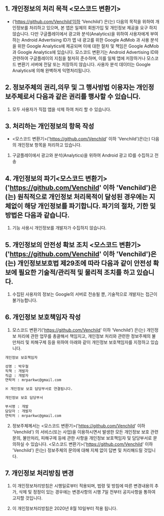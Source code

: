 ## 1. 개인정보의 처리 목적 <모스코드 변환기>

- (‘https://github.com/Venchild’이하 ‘Venchild’) 은(는) 다음의 목적을 위하여 개인정보를 처리하고 있으며, 본 앱은 일체의 회원가입 및 개인정보 제공을 요구 하지 않습니다. 다만 구글플레이에서 광고와 분석(Analytics)을 위하여 사용자에게 부여하는 Android Advertising ID가 앱 내 광고를 위한 Google AdMob 과 사용 분석을 위한 Google Analytics에 제공되며 이에 대한 절차 및 책임은 Google AdMob과 Google Analytics에 있습니다.
모스코드 변환기는 Android Advertising ID와 관련하여 구글플레이의 지침을 철저히 준수하며, 이를 일체 앱에 저장하거나 모스코드 변환기 서버에 전달 또는 저장하지 않습니다.
사용자 분석 데이터는 Google Analytics에 의해 완벽하게 익명처리됩니다.

## 2. 정보주체의 권리,의무 및 그 행사방법 이용자는 개인정보주체로서 다음과 같은 권리를 행사할 수 있습니다.
1. 모두 사용자가 직접 앱을 삭제 하여 처리 할 수 있습니다.

## 3. 처리하는 개인정보의 항목 작성
-  <모스코드 변환기>('https://github.com/Venchild' 이하 'Venchild')은(는) 다음의 개인정보 항목을 처리하고 있습니다.
1. 구글플레이에서 광고와 분석(Analytics)을 위하여 Android 광고 ID를 수집하고 전송

## 4. 개인정보의 파기<모스코드 변환기>('https://github.com/Venchild' 이하 'Venchild')은(는) 원칙적으로 개인정보 처리목적이 달성된 경우에는 지체없이 해당 개인정보를 파기합니다. 파기의 절차, 기한 및 방법은 다음과 같습니다.
1. 기능 사용시 개인정보를 개발자가 수집하지 않습니다.

## 5. 개인정보의 안전성 확보 조치 <모스코드 변환기>('https://github.com/Venchild' 이하 'Venchild')은(는) 개인정보보호법 제29조에 따라 다음과 같이 안전성 확보에 필요한 기술적/관리적 및 물리적 조치를 하고 있습니다.
1. 수집된 사용자의 정보는 Google의 서버로 전송될 뿐, 기술적으로 개발자는 접근이 불가능합니다.

## 6. 개인정보 보호책임자 작성
1.  모스코드 변환기('https://github.com/Venchild' 이하 ‘Venchild’) 은(는) 개인정보 처리에 관한 업무를 총괄해서 책임지고, 개인정보 처리와 관련한 정보주체의 불만처리 및 피해구제 등을 위하여 아래와 같이 개인정보 보호책임자를 지정하고 있습니다.
```markdown
개인정보 보호책임자

성명 : 박우철
직책 : 개발자
직급 : 개발자
연락처 : mrparkwc@gmail.com

※ 개인정보 보호 담당부서로 연결됩니다.

개인정보 보호 담당부서

부서명 : 개발
담당자 : 개발자
연락처 : mrparkwc@gmail.com
```
2.  정보주체께서는 <모스코드 변환기>('https://github.com/Venchild' 이하 'Venchild') 의 서비스(또는 사업)을 이용하시면서 발생한 모든 개인정보 보호 관련 문의, 불만처리, 피해구제 등에 관한 사항을 개인정보 보호책임자 및 담당부서로 문의하실 수 있습니다. <모스코드 변환기>('https://github.com/Venchild' 이하 'Venchild') 은(는) 정보주체의 문의에 대해 지체 없이 답변 및 처리해드릴 것입니다.

## 7. 개인정보 처리방침 변경

1. 이 개인정보처리방침은 시행일로부터 적용되며, 법령 및 방침에 따른 변경내용의 추가, 삭제 및 정정이 있는 경우에는 변경사항의 시행 7일 전부터 공지사항을 통하여 고지할 것입니다.

2. 이 개인정보처리방침은 2020년 8월 10일부터 적용 됩니다.
